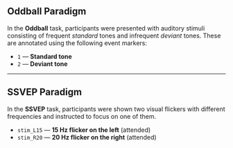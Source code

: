 ## Oddball Paradigm

In the **Oddball** task, participants were presented with auditory stimuli consisting of frequent *standard* tones and infrequent *deviant* tones. These are annotated using the following event markers:

- `1` — **Standard tone**
- `2` — **Deviant tone**

---

## SSVEP Paradigm

In the **SSVEP** task, participants were shown two visual flickers with different frequencies and instructed to focus on one of them.

- `stim_L15` — **15 Hz flicker on the left** (attended)
- `stim_R20` — **20 Hz flicker on the right** (attended)
